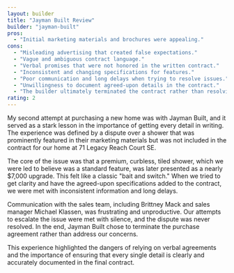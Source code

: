 ```yaml
---
layout: builder
title: "Jayman Built Review"
builder: "jayman-built"
pros:
  - "Initial marketing materials and brochures were appealing."
cons:
  - "Misleading advertising that created false expectations."
  - "Vague and ambiguous contract language."
  - "Verbal promises that were not honored in the written contract."
  - "Inconsistent and changing specifications for features."
  - "Poor communication and long delays when trying to resolve issues."
  - "Unwillingness to document agreed-upon details in the contract."
  - "The builder ultimately terminated the contract rather than resolving the dispute."
rating: 2
---
```


My second attempt at purchasing a new home was with Jayman Built, and it served as a stark lesson in the importance of getting every detail in writing. The experience was defined by a dispute over a shower that was prominently featured in their marketing materials but was not included in the contract for our home at 71 Legacy Reach Court SE.

The core of the issue was that a premium, curbless, tiled shower, which we were led to believe was a standard feature, was later presented as a nearly $7,000 upgrade. This felt like a classic "bait and switch." When we tried to get clarity and have the agreed-upon specifications added to the contract, we were met with inconsistent information and long delays.

Communication with the sales team, including Brittney Mack and sales manager Michael Klassen, was frustrating and unproductive. Our attempts to escalate the issue were met with silence, and the dispute was never resolved. In the end, Jayman Built chose to terminate the purchase agreement rather than address our concerns.

This experience highlighted the dangers of relying on verbal agreements and the importance of ensuring that every single detail is clearly and accurately documented in the final contract.
